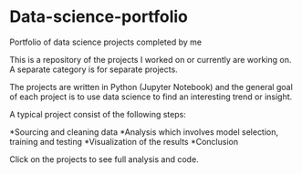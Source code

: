 # Data-science-portfolio
 Portfolio of data science projects completed by me


This is a repository of the projects I worked on or currently are working on. A separate category is for separate projects.

The projects are written in Python (Jupyter Notebook) and the general goal of each project is to use data science to find an interesting trend or insight.

A typical project consist of the following steps:

*Sourcing and cleaning data
*Analysis which involves model selection, training and testing 
*Visualization of the results 
*Conclusion

Click on the projects to see full analysis and code.
